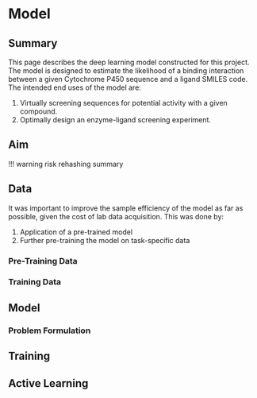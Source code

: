 # Model

## Summary

This page describes the deep learning model constructed for this project.
The model is designed to estimate the likelihood of a binding interaction between a given Cytochrome P450 sequence and a ligand SMILES code.
The intended end uses of the model are:

1. Virtually screening sequences for potential activity with a given compound.
2. Optimally design an enzyme-ligand screening experiment.

## Aim

!!! warning
	risk rehashing summary

## Data

It was important to improve the sample efficiency of the model as far as possible, given the cost of lab data acquisition.
This was done by:

1. Application of a pre-trained model
2. Further pre-training the model on task-specific data

### Pre-Training Data

### Training Data

## Model 

### Problem Formulation

## Training

## Active Learning
